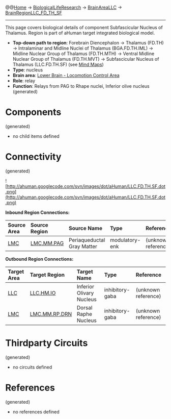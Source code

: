 @@[Home](Home.md) -> [BiologicalLifeResearch](BiologicalLifeResearch.md) -> [BrainAreaLLC](BrainAreaLLC.md) -> [BrainRegionLLC\_FD\_TH\_SF](BrainRegionLLC_FD_TH_SF.md)

---


This page covers biological details of component Subfascicular Nucleus of Thalamus.
Region is part of aHuman target integrated biological model.

  * **Top-down path to region**: Forebrain Diencephalon -> Thalamus (FD.TH) -> Intralaminar and Midline Nuclei of Thalamus (BGA.FD.TH.IML) -> Midline Nuclear Group of Thalamus (FD.TH.MTH) -> Ventral Midline Nuclear Group of Thalamus (FD.TH.MVT) -> Subfascicular Nucleus of Thalamus (LLC.FD.TH.SF) (see [Mind Maps](OverallMindMaps.md))
  * **Type**: nucleus
  * **Brain area**: [Lower Brain - Locomotion Control Area](BrainAreaLLC.md)
  * **Role**: relay
  * **Function**: Relays from PAG to Rhape nuclei, Inferior olive nucleus
(generated)
# Components #
(generated)


  * no child items defined

# Connectivity #
(generated)


![http://ahuman.googlecode.com/svn/images/dot/aHuman/LLC.FD.TH.SF.dot.png](http://ahuman.googlecode.com/svn/images/dot/aHuman/LLC.FD.TH.SF.dot.png)

**Inbound Region Connections:**

| **Source Area** | **Source Region** | **Source Name** | **Type** | **Reference** |
|:----------------|:------------------|:----------------|:---------|:--------------|
| [LMC](BrainAreaLMC.md) | [LMC.MM.PAG](BrainRegionLMC_MM_PAG.md) | Periaqueductal Gray Matter | modulatory-enk | (unknown reference) |

**Outbound Region Connections:**

| **Target Area** | **Target Region** | **Target Name** | **Type** | **Reference** |
|:----------------|:------------------|:----------------|:---------|:--------------|
| [LLC](BrainAreaLLC.md) | [LLC.HM.IO](BrainRegionLLC_HM_IO.md) | Inferior Olivary Nucleus | inhibitory-gaba | (unknown reference) |
| [LMC](BrainAreaLMC.md) | [LMC.MM.RP.DRN](BrainRegionLMC_MM_RP_DRN.md) | Dorsal Raphe Nucleus | inhibitory-gaba | (unknown reference) |

# Thirdparty Circuits #
(generated)

  * no circuits defined

# References #
(generated)

  * no references defined
